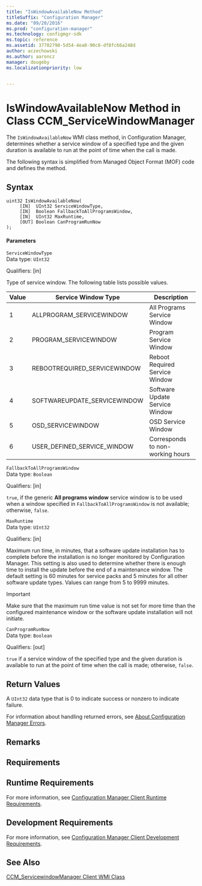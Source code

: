 ```yaml
---
title: "IsWindowAvailableNow Method"
titleSuffix: "Configuration Manager"
ms.date: "09/20/2016"
ms.prod: "configuration-manager"
ms.technology: configmgr-sdk
ms.topic: reference
ms.assetid: 37702798-5d54-4ea0-90c8-df8fc66a248d
author: aczechowski
ms.author: aaroncz
manager: dougebyms.localizationpriority: low


---
```

# IsWindowAvailableNow Method in Class CCM_ServiceWindowManager
The `IsWindowAvailableNow` WMI class method, in Configuration Manager, determines whether a service window of a specified type and the given duration is available to run at the point of time when the call is made.  

 The following syntax is simplified from Managed Object Format (MOF) code and defines the method.  

## Syntax  

```  
uint32 IsWindowAvailableNow(  
     [IN]  UInt32 ServiceWindowType,  
     [IN]  Boolean FallbackToAllProgramsWindow,  
     [IN]  UInt32 MaxRuntime,  
     [OUT] Boolean CanProgramRunNow  
);  
```  

#### Parameters  
 `ServiceWindowType`  
 Data type: `UInt32`  

 Qualifiers: [in]  

 Type of service window. The following table lists possible values.  

|Value|Service Window Type|Description|  
|-----------|-------------------------|-----------------|  
|1|ALLPROGRAM_SERVICEWINDOW|All Programs Service Window|  
|2|PROGRAM_SERVICEWINDOW|Program Service Window|  
|3|REBOOTREQUIRED_SERVICEWINDOW|Reboot Required Service Window|  
|4|SOFTWAREUPDATE_SERVICEWINDOW|Software Update Service Window|  
|5|OSD_SERVICEWINDOW|OSD Service Window|  
|6|USER_DEFINED_SERVICE_WINDOW|Corresponds to non-working hours|  

 `FallbackToAllProgramsWindow`  
 Data type: `Boolean`  

 Qualifiers: [in]  

 `true`, if the generic **All programs window** service window is to be used when a window specified in `FallbackToAllProgramsWindow` is not available; otherwise, `false`.  

 `MaxRuntime`  
 Data type: `UInt32`  

 Qualifiers: [in]  

 Maximum run time, in minutes, that a software update installation has to complete before the installation is no longer monitored by Configuration Manager. This setting is also used to determine whether there is enough time to install the update before the end of a maintenance window. The default setting is 60 minutes for service packs and 5 minutes for all other software update types. Values can range from 5 to 9999 minutes.  

> [!IMPORTANT]
>  Make sure that the maximum run time value is not set for more time than the configured maintenance window or the software update installation will not initiate.  

 `CanProgramRunNow`  
 Data type: `Boolean`  

 Qualifiers: [out]  

 `true` if a service window of the specified type and the given duration is available to run at the point of time when the call is made; otherwise, `false`.  

## Return Values  
 A `UInt32` data type that is 0 to indicate success or nonzero to indicate failure.  

 For information about handling returned errors, see [About Configuration Manager Errors](../../../../../develop/core/understand/about-configuration-manager-errors.md).  

## Remarks  

## Requirements  

## Runtime Requirements  
 For more information, see [Configuration Manager Client Runtime Requirements](../../../../../develop/core/reqs/client-runtime-requirements.md).  

## Development Requirements  
 For more information, see [Configuration Manager Client Development Requirements](../../../../../develop/core/reqs/client-development-requirements.md).  

## See Also  
 [CCM_ServicewindowManager Client WMI Class](../../../../../develop/reference/core/clients/sdk/ccm_servicewindowmanager-client-wmi-class.md)
